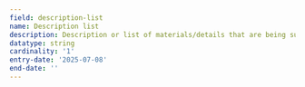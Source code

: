```yaml
---
field: description-list
name: Description list
description: Description or list of materials/details that are being submitted for approval
datatype: string
cardinality: '1'
entry-date: '2025-07-08'
end-date: ''
---
```

